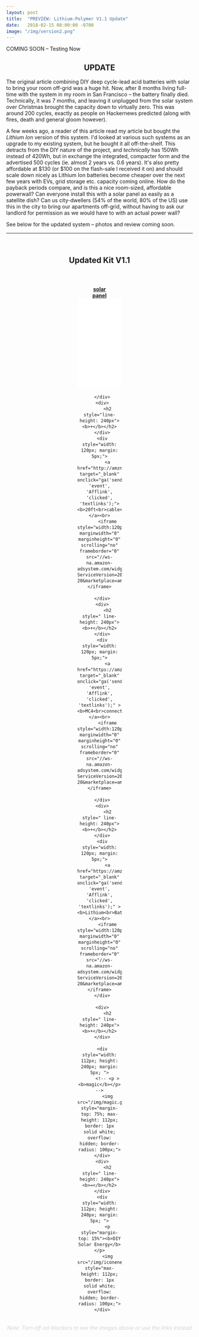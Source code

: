 ```yaml
---
layout: post
title:  "PREVIEW: Lithium-Polymer V1.1 Update"
date:   2018-02-15 08:00:00 -0700
image: "/img/version2.png"
---
```




COMING SOON – Testing Now


UPDATE
-----------------------------------
The original article combining DIY deep cycle-lead acid batteries with solar to bring your room off-grid was a huge hit. Now, after 8 months living full-time with the system in my room in San Francisco – the battery finally died. Technically, it was 7 months, and leaving it unplugged from the solar system over Christmas brought the capacity down to virtually zero. This was around 200 cycles, exactly as people on Hackernews predicted (along with fires, death and general gloom however).



A few weeks ago, a reader of this article read my article but bought the _Lithium Ion_ version of this system. I'd looked at various such systems as an upgrade to my existing system, but he bought it all off-the-shelf. This detracts from the DIY nature of the project, and _technically_ has 150Wh instead of 420Wh, but in exchange the integrated, compacter form and the advertised 500 cycles (ie. almost 2 years vs. 0.6 years). It's also pretty affordable at $130 (or $100 on the flash-sale I received it on) and should scale down nicely as Lithium Ion batteries become cheaper over the next few years with EVs, grid storage etc. capacity coming online. How do the payback periods compare, and is this a nice room-sized, affordable powerwall? Can everyone install this with a solar panel as easily as a satellite dish? Can us city-dwellers (54% of the world, 80% of the US) use this in the city to bring our apartments off-grid, without having to ask our landlord for permission as we would have to with an actual power wall?




See below for the updated system – photos and review coming soon.




<!-- VERSION 2 -->
  <hr>
  <br>
  <h2>Updated Kit V1.1</h2>
  <br>
  <br>
  <div class="flexbox">
      <div style="width: 120px; margin: 5px;">
          <a href="https://amzn.to/2Ibym27" target="_blank" onclick="ga('send', 'event', 'Afflink', 'clicked', 'textlinks');"><b>solar<br>panel</b></a><br>
          <iframe style="width:120px;height:240px;" marginwidth="0" marginheight="0" scrolling="no" frameborder="0" src="//ws-na.amazon-adsystem.com/widgets/q?ServiceVersion=20070822&OneJS=1&Operation=GetAdHtml&MarketPlace=US&source=ss&ref=as_ss_li_til&ad_type=product_link&tracking_id=gridlesskits-20&marketplace=amazon&region=US&placement=B00L6LZRXM&asins=B00L6LZRXM&linkId=7ae8aae38e2e6affc679a3977db0cfa1&show_border=true&link_opens_in_new_window=true"></iframe>
          
      </div>
      <div>
          <h2 style="line-height: 240px"><b>+</b></h2>
      </div>
      <div style="width: 120px; margin: 5px;">
          <a href="http://amzn.to/2Bx07Li" target="_blank" onclick="ga('send', 'event', 'Afflink', 'clicked', 'textlinks');"><b>20ft<br>cable</b></a><br>
          <iframe style="width:120px;height:240px;" marginwidth="0" marginheight="0" scrolling="no" frameborder="0" src="//ws-na.amazon-adsystem.com/widgets/q?ServiceVersion=20070822&OneJS=1&Operation=GetAdHtml&MarketPlace=US&source=ss&ref=as_ss_li_til&ad_type=product_link&tracking_id=gridlesskits-20&marketplace=amazon&region=US&placement=B017PI2OUS&asins=B017PI2OUS&linkId=f672cd4f263b2b804df13586b58c41b6&show_border=true&link_opens_in_new_window=true"></iframe>
          
      </div>
      <div>
          <h2 style=" line-height: 240px"><b>+</b></h2>
      </div>
      <div style="width: 120px; margin: 5px;">
          <a href="https://amzn.to/2wBcCXR" target="_blank" onclick="ga('send', 'event', 'Afflink', 'clicked', 'textlinks');" ><b>MC4<br>connectors</b></a><br>
          <iframe style="width:120px;height:240px;" marginwidth="0" marginheight="0" scrolling="no" frameborder="0" src="//ws-na.amazon-adsystem.com/widgets/q?ServiceVersion=20070822&OneJS=1&Operation=GetAdHtml&MarketPlace=US&source=ss&ref=as_ss_li_til&ad_type=product_link&tracking_id=gridlesskits-20&marketplace=amazon&region=US&placement=B00Z56EIWA&asins=B00Z56EIWA&linkId=71796d25989f2928217f2120f4d7ab8d&show_border=true&link_opens_in_new_window=true"></iframe>
          
      </div>
      <div>
          <h2 style=" line-height: 240px"><b>+</b></h2>
      </div>
      <div style="width: 120px; margin: 5px;">
          <a href="https://amzn.to/2jQnV5p" target="_blank" onclick="ga('send', 'event', 'Afflink', 'clicked', 'textlinks');" ><b>Lithium<br>Battery</b></a><br>
          <iframe style="width:120px;height:240px;" marginwidth="0" marginheight="0" scrolling="no" frameborder="0" src="//ws-na.amazon-adsystem.com/widgets/q?ServiceVersion=20070822&OneJS=1&Operation=GetAdHtml&MarketPlace=US&source=ss&ref=as_ss_li_til&ad_type=product_link&tracking_id=gridlesskits-20&marketplace=amazon&region=US&placement=B076PR4TBZ&asins=B076PR4TBZ&linkId=f9574e9a3eef6e3b9d4f7ad100efd37e&show_border=true&link_opens_in_new_window=true"></iframe>
      </div>

      <div>
          <h2 style=" line-height: 240px"><b>+</b></h2>
      </div>
      
      <div style="width: 112px; height: 240px; margin: 5px; ">
          <!-- <p ><b>magic</b></p> -->
          <img src="/img/magic.gif" style="margin-top: 75%; max-height: 112px; border: 1px solid white; overflow: hidden; border-radius: 100px;">
      </div>
      <div>
          <h2 style=" line-height: 240px"><b>=</b></h2>
      </div>
      <div style="width: 112px; height: 240px; margin: 5px; ">
          <p style="margin-top: 15%"><b>DIY Solar Energy</b></p>
          <img src="/img/iconenergy.png" style="max-height: 112px; border: 1px solid white; overflow: hidden; border-radius: 100px;">
      </div>

  </div>
  <br>
  <p style="text-align: center; color: lightgrey"><i>Note: Turn off ad-blockers to see the images above or use the links instead</i></p>
  
  <br>





  <!-- USE IT FOR -->
  <hr id="guides">






   <style>
      hr{
        border-top: 1px solid #efefef
      }

      h2{
        text-align: center;
      }

      .flexbox{
        margin: 0 auto; 
        display:flex; 
        flex-wrap: wrap; 
        justify-content: center; 
        text-align: center
      }
  </style>